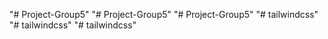 "# Project-Group5" 
"# Project-Group5" 
"# Project-Group5" 
"# tailwindcss" 
"# tailwindcss" 
"# tailwindcss" 
